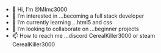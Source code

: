 - 👋 Hi, I’m @MImc3000
- 👀 I’m interested in ...becoming a full stack developer
- 🌱 I’m currently learning ...html5 and css
- 💞️ I’m looking to collaborate on ...beginner projects
- 📫 How to reach me ...discord CerealKiller3000 or steam CerealKiller3000

<!---
MImc3000/MImc3000 is a ✨ special ✨ repository because its `README.md` (this file) appears on your GitHub profile.
You can click the Preview link to take a look at your changes.
--->
